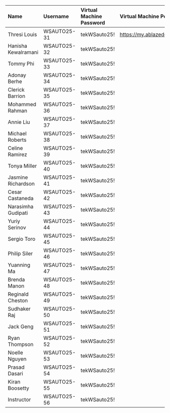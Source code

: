 | Name                | Username     | Virtual Machine Password | Virtual Machine Portal         |
|:--------------------|:-------------|:-------------------------|:-------------------------------|
| Thresi Louis        | WSAUTO25-31  | tekWSauto25!             | https://my.ablazedesktop.com   |
| Hanisha Kewalramani | WSAUTO25-32  | tekWSauto25!             |                                |
| Tommy Phi           | WSAUTO25-33  | tekWSauto25!             |                                |
| Adonay Berhe        | WSAUTO25-34  | tekWSauto25!             |                                |
| Clerick Barrion     | WSAUTO25-35  | tekWSauto25!             |                                |
| Mohammed Rahman     | WSAUTO25-36  | tekWSauto25!             |                                |
| Annie Liu           | WSAUTO25-37  | tekWSauto25!             |                                |
| Michael Roberts     | WSAUTO25-38  | tekWSauto25!             |                                |
| Celine Ramirez      | WSAUTO25-39  | tekWSauto25!             |                                |
| Tonya Miller        | WSAUTO25-40  | tekWSauto25!             |                                |
| Jasmine Richardson  | WSAUTO25-41  | tekWSauto25!             |                                |
| Cesar Castaneda     | WSAUTO25-42  | tekWSauto25!             |                                |
| Narasimha Gudipati  | WSAUTO25-43  | tekWSauto25!             |                                |
| Yuriy Serinov       | WSAUTO25-44  | tekWSauto25!             |                                |
| Sergio Toro         | WSAUTO25-45  | tekWSauto25!             |                                |
| Philip Siler        | WSAUTO25-46  | tekWSauto25!             |                                |
| Yuanning Ma         | WSAUTO25-47  | tekWSauto25!             |                                |
| Brenda Manon        | WSAUTO25-48  | tekWSauto25!             |                                |
| Reginald Cheston    | WSAUTO25-49  | tekWSauto25!             |                                |
| Sudhaker Raj        | WSAUTO25-50  | tekWSauto25!             |                                |
| Jack Geng           | WSAUTO25-51  | tekWSauto25!             |                                |
| Ryan Thompson       | WSAUTO25-52  | tekWSauto25!             |                                |
| Noelle Nguyen       | WSAUTO25-53  | tekWSauto25!             |                                |
| Prasad Dasari       | WSAUTO25-54  | tekWSauto25!             |                                |
| Kiran Boosetty      | WSAUTO25-55  | tekWSauto25!             |                                |
| Instructor          | WSAUTO25-56  | tekWSauto25!             |                                |
